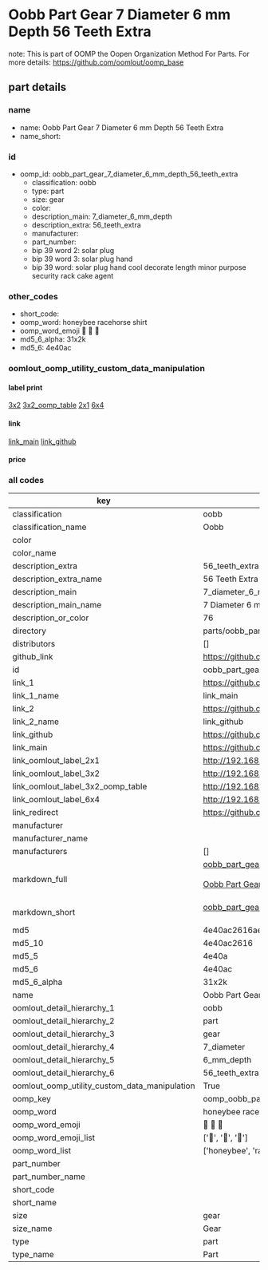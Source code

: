 # Oobb Part Gear 7 Diameter 6 mm Depth 56 Teeth Extra  

note: This is part of OOMP the Oopen Organization Method For Parts. For more details: https://github.com/oomlout/oomp_base

##  part details
  







### name
* name: Oobb Part Gear 7 Diameter 6 mm Depth 56 Teeth Extra
* name_short: 
### id
* oomp_id: oobb_part_gear_7_diameter_6_mm_depth_56_teeth_extra
  * classification: oobb
  * type: part
  * size: gear
  * color: 
  * description_main: 7_diameter_6_mm_depth
  * description_extra: 56_teeth_extra
  * manufacturer: 
  * part_number: 
  * bip 39 word 2: solar plug
  * bip 39 word 3: solar plug hand
  * bip 39 word: solar plug hand cool decorate length minor purpose security rack cake agent

### other_codes
* short_code: 
* oomp_word: honeybee racehorse shirt
* oomp_word_emoji :honeybee: :racehorse: :shirt:
* md5_6_alpha: 31x2k
* md5_6: 4e40ac






### oomlout_oomp_utility_custom_data_manipulation
#### label print
[3x2](http://192.168.1.245:1112/?label=oomp%2031x2k)
[3x2_oomp_table](http://192.168.1.108:1112/?label=oomp%2031x2k)
[2x1](http://192.168.1.242:1112/?label=oomp%2031x2k)
[6x4](http://192.168.1.55:1112/?label=oomp%2031x2k)    

#### link

[link_main](https://github.com/oomlout/oomlout_oomp_version_1_messy/tree/main/parts/oobb_part_gear_7_diameter_6_mm_depth_56_teeth_extra) [link_github](https://github.com/oomlout/oomlout_oomp_version_1_messy/tree/main/parts/oobb_part_gear_7_diameter_6_mm_depth_56_teeth_extra)                             

#### price







### all codes 
| key | value |  
| --- | --- |  
| classification | oobb |  
| classification_name | Oobb |  
| color |  |  
| color_name |  |  
| description_extra | 56_teeth_extra |  
| description_extra_name | 56 Teeth Extra |  
| description_main | 7_diameter_6_mm_depth |  
| description_main_name | 7 Diameter 6 mm Depth |  
| description_or_color | 76 |  
| directory | parts/oobb_part_gear_7_diameter_6_mm_depth_56_teeth_extra |  
| distributors | [] |  
| github_link | https://github.com/oomlout/oomlout_oomp_part_src/tree/main/parts/oobb_part_gear_7_diameter_6_mm_depth_56_teeth_extra |  
| id | oobb_part_gear_7_diameter_6_mm_depth_56_teeth_extra |  
| link_1 | https://github.com/oomlout/oomlout_oomp_version_1_messy/tree/main/parts/oobb_part_gear_7_diameter_6_mm_depth_56_teeth_extra |  
| link_1_name | link_main |  
| link_2 | https://github.com/oomlout/oomlout_oomp_version_1_messy/tree/main/parts/oobb_part_gear_7_diameter_6_mm_depth_56_teeth_extra |  
| link_2_name | link_github |  
| link_github | https://github.com/oomlout/oomlout_oomp_version_1_messy/tree/main/parts/oobb_part_gear_7_diameter_6_mm_depth_56_teeth_extra |  
| link_main | https://github.com/oomlout/oomlout_oomp_version_1_messy/tree/main/parts/oobb_part_gear_7_diameter_6_mm_depth_56_teeth_extra |  
| link_oomlout_label_2x1 | http://192.168.1.242:1112/?label=oomp%2031x2k |  
| link_oomlout_label_3x2 | http://192.168.1.245:1112/?label=oomp%2031x2k |  
| link_oomlout_label_3x2_oomp_table | http://192.168.1.108:1112/?label=oomp%2031x2k |  
| link_oomlout_label_6x4 | http://192.168.1.55:1112/?label=oomp%2031x2k |  
| link_redirect | https://github.com/oomlout/oomlout_oomp_version_1_messy/tree/main/parts/oobb_part_gear_7_diameter_6_mm_depth_56_teeth_extra |  
| manufacturer |  |  
| manufacturer_name |  |  
| manufacturers | [] |  
| markdown_full | [oobb_part_gear_7_diameter_6_mm_depth_56_teeth_extra](none)<br>[](none)<br>[Oobb Part Gear 7 Diameter 6 Mm Depth 56 Teeth Extra](none)<br><br> |  
| markdown_short | [oobb_part_gear_7_diameter_6_mm_depth_56_teeth_extra](none)<br><br> |  
| md5 | 4e40ac2616ae71a6001c82fcd1a9b673 |  
| md5_10 | 4e40ac2616 |  
| md5_5 | 4e40a |  
| md5_6 | 4e40ac |  
| md5_6_alpha | 31x2k |  
| name | Oobb Part Gear 7 Diameter 6 mm Depth 56 Teeth Extra |  
| oomlout_detail_hierarchy_1 | oobb |  
| oomlout_detail_hierarchy_2 | part |  
| oomlout_detail_hierarchy_3 | gear |  
| oomlout_detail_hierarchy_4 | 7_diameter |  
| oomlout_detail_hierarchy_5 | 6_mm_depth |  
| oomlout_detail_hierarchy_6 | 56_teeth_extra |  
| oomlout_oomp_utility_custom_data_manipulation | True |  
| oomp_key | oomp_oobb_part_gear_7_diameter_6_mm_depth_56_teeth_extra |  
| oomp_word | honeybee racehorse shirt |  
| oomp_word_emoji | :honeybee: :racehorse: :shirt: |  
| oomp_word_emoji_list | [':honeybee:', ':racehorse:', ':shirt:'] |  
| oomp_word_list | ['honeybee', 'racehorse', 'shirt'] |  
| part_number |  |  
| part_number_name |  |  
| short_code |  |  
| short_name |  |  
| size | gear |  
| size_name | Gear |  
| type | part |  
| type_name | Part |  

